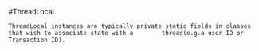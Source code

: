 #ThreadLocal

	ThreadLocal instances are typically private static fields in classes that wish to associate state with a 		thread(e.g.a user ID or Transaction ID).




